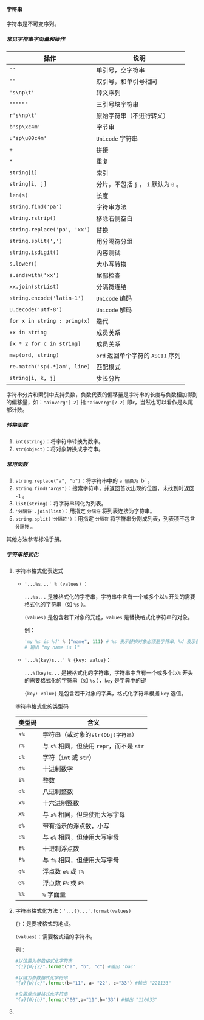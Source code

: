 #### 字符串

字符串是不可变序列。

##### 常见字符串字面量和操作

| 操作                         | 说明                                  |
| ---------------------------- | ------------------------------------- |
| `''`                         | 单引号，空字符串                      |
| `""`                         | 双引号，和单引号相同                  |
| `'s\np\t'`                   | 转义序列                              |
| `""""""`                     | 三引号块字符串                        |
| `r's\np\t'`                  | 原始字符串（不进行转义）              |
| `b'sp\xc4m'`                 | 字节串                                |
| `u'sp\u00c4m'`               | `Unicode` 字符串                      |
| `+`                          | 拼接                                  |
| `*`                          | 重复                                  |
| `string[i]`                  | 索引                                  |
| `string[i, j]`               | 分片，不包括 `j` ， `i` 默认为 `0` 。 |
| `len(s)`                     | 长度                                  |
| `string.find('pa')`          | 字符串方法                            |
| `string.rstrip()`            | 移除右侧空白                          |
| `string.replace('pa', 'xx')` | 替换                                  |
| `string.split(',')`          | 用分隔符分组                          |
| `string.isdigit()`           | 内容测试                              |
| `s.lower()`                  | 大小写转换                            |
| `s.endswith('xx')`           | 尾部检查                              |
| `xx.join(strList)`           | 分隔符连结                            |
| `string.encode('latin-1')`   | `Unicode` 编码                        |
| `U.decode('utf-8')`          | `Unicode` 解码                        |
| `for x in string : pring(x)` | 迭代                                  |
| `xx in string`               | 成员关系                              |
| `[x * 2 for c in string]`    | 成员关系                              |
| `map(ord, string)`           | `ord` 返回单个字符的 `ASCII` 序列     |
| `re.match('sp(.*)am', line)` | 匹配模式                              |
| `string[i, k, j]`            | 步长分片                              |

字符串分片和索引中支持负数，负数代表的偏移量是字符串的长度与负数相加得到的偏移量，如：`"aioverg"[-2]` 指 `"aioverg"[7-2]` 即`r`，当然也可以看作是从尾部计数。

##### 转换函数

1. `int(string)`：将字符串转换为数字。
2. `str(object)`：将对象转换成字符串。

##### 常用函数

1. `string.replace("a", "b")`：将字符串中的 `a 替换为 `b` 。
2. `string.find("args")`：搜索字符串，并返回首次出现的位置，未找到时返回 `-1` 。
3. `list(string)`：将字符串转化为列表。
4. `'分隔符'.join(list)`：用指定 `分隔符` 将列表连接为字符串。
5. `string.split('分隔符')`：用指定 `分隔符` 将字符串分割成列表，列表项不包含 `分隔符` 。

其他方法参考标准手册。

##### 字符串格式化

1. 字符串格式化表达式

   - `'...%s...' % (values)` ：

     `...%s...` 是被格式化的字符串，字符串中含有一个或多个以`%` 开头的需要格式化的字符串（如 `%s` ）。

     `(values)` 是包含若干对象的元组，`values` 是替换格式化字符串的对象。

     例：

     ```python
     'my %s is %d' % ("name", 111) # %s 表示替换对象必须是字符串，%d 表示替换对象必须是数字。
     # 输出 "my name is 1"
     ```

   - `'...%(key)s...' % {key: value}`：

     `...%(key)s...` 是被格式化的字符串，字符串中含有一个或多个以`%` 开头的需要格式化的字符串（如 `%s` ），`key` 是字典中的键

     `{key: value}` 是包含若干对象的字典，格式化字符串根据 `key` 选值。

   字符串格式化的类型码

   | 类型码 | 含义                                      |
   | ------ | ----------------------------------------- |
   | `s%`   | 字符串（或对象的`str(Obj)字符串`）        |
   | `r%`   | 与 `s%` 相同，但使用 `repr`，而不是 `str` |
   | `c%`   | 字符（`int` 或 `str`）                    |
   | `d%`   | 十进制数字                                |
   | `i%`   | 整数                                      |
   | `o%`   | 八进制整数                                |
   | `x%`   | 十六进制整数                              |
   | `X%`   | 与 `x%` 相同，但是使用大写字母            |
   | `e%`   | 带有指示的浮点数，小写                    |
   | `E%`   | 与 `e%` 相同，但使用大写字母              |
   | `f%`   | 十进制浮点数                              |
   | `F%`   | 与 `f%` 相同，但使用大写字母              |
   | `g%`   | 浮点数 `e%` 或 `f%`                       |
   | `G%`   | 浮点数 `E%` 或 `F%`                       |
   | `%%`   | `%` 字面量                                |

   

2. 字符串格式化方法：`'...{}...'.format(values)`

   `{}`：是要被格式的地点。

   `(values)`：需要格式话的字符串。

   例：

   ```python
   #以位置为参数格式化字符串
   "{1}{0}{2}".format("a", "b", "c") #输出 "bac"
   
   #以键为参数格式化字符串
   "{a}{b}{c}".format(b="11", a= "22", c="33") #输出 "221133"
   
   #位置混合键格式化字符串
   "{a}{0}{b}".format("00",a="11",b="33") #输出 "110033"
   ```

3. 

   